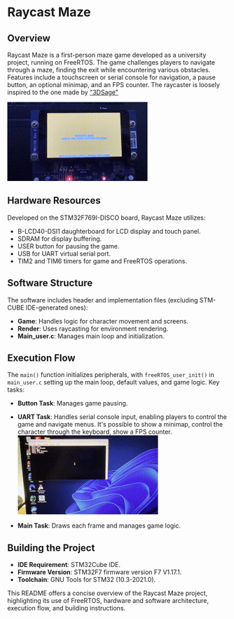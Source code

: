 # Raycast Maze

## Overview
Raycast Maze is a first-person maze game developed as a university project, running on FreeRTOS. The game challenges players to navigate through a maze, finding the exit while encountering various obstacles. Features include a touchscreen or serial console for navigation, a pause button, an optional minimap, and an FPS counter. The raycaster is loosely inspired to the one made by ["3DSage"](https://github.com/3DSage/OpenGL-Raycaster_v1) 

![Demo](output.gif)

## Hardware Resources
Developed on the STM32F769I-DISCO board, Raycast Maze utilizes:
- B-LCD40-DSI1 daughterboard for LCD display and touch panel.
- SDRAM for display buffering.
- USER button for pausing the game.
- USB for UART virtual serial port.
- TIM2 and TIM6 timers for game and FreeRTOS operations.

## Software Structure
The software includes header and implementation files (excluding STM-CUBE IDE-generated ones):
- **Game**: Handles logic for character movement and screens.
- **Render**: Uses raycasting for environment rendering.
- **Main_user.c**: Manages main loop and initialization.

## Execution Flow
The `main()` function initializes peripherals, with `freeRTOS_user_init()` in `main_user.c` setting up the main loop, default values, and game logic. Key tasks:
- **Button Task**: Manages game pausing.
- **UART Task**: Handles serial console input, enabling players to control the game and navigate menus. It's possible to show a minimap, control the character through the keyboard, show a FPS counter.
![Demo1](output_1.gif)

- **Main Task**: Draws each frame and manages game logic.

## Building the Project
- **IDE Requirement**: STM32Cube IDE.
- **Firmware Version**: STM32F7 firmware version F7 V1.17.1.
- **Toolchain**: GNU Tools for STM32 (10.3-2021.0).

This README offers a concise overview of the Raycast Maze project, highlighting its use of FreeRTOS, hardware and software architecture, execution flow, and building instructions.
